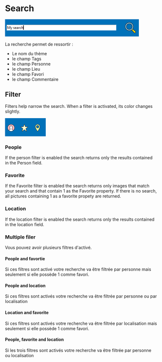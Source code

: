 # Search

![](/docs/assets/search.png)

La recherche permet de ressortir :
* Le nom du thème
* le champ Tags
* le champ Personne
* le champ Lieu
* le champ Favori
* le champ Commentaire

## Filter

Filters help narrow the search. When a filter is activated, its color changes slightly.

![](/docs/assets/filter.png)

### People

If the person filter is enabled the search returns only the results contained in the Person field.

### Favorite

If the Favorite filter is enabled the search returns only images that match your search and that contain 1 as the Favorite property. If there is no search, all pictures containing 1 as a favorite propety are returned.

### Location

If the location filter is enabled the search returns only the results contained in the location field. 

### Multiple filer

Vous pouvez avoir plusieurs filtres d'activé.

#### People and favortie

Si ces filtres sont activé votre recherche va être filtrée par personne mais seulement si elle possède 1 comme favori.

#### People and location

Si ces filtres sont activés votre recherche va être filtrée par personne ou par localisation

#### Location and favorite

Si ces filtres sont activés votre recherche va être filtrée par localisation mais seulement si elle possède 1 comme favori.


#### People, favorite and location

Si les trois filtres sont activés votre recherche va être filtrée par personne ou localisation

